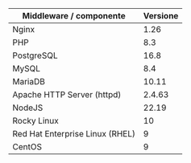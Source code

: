 | Middleware / componente         | Versione     |
| ------------------------------- | ------------ |
| Nginx                           | 1.26         |
| PHP                             | 8.3          |
| PostgreSQL                      | 16.8         |
| MySQL                           | 8.4          |
| MariaDB                         | 10.11        |
| Apache HTTP Server (httpd)      | 2.4.63       |
| NodeJS                          | 22.19        |
| Rocky Linux                     | 10           |
| Red Hat Enterprise Linux (RHEL) | 9            |
| CentOS                          | 9            |
